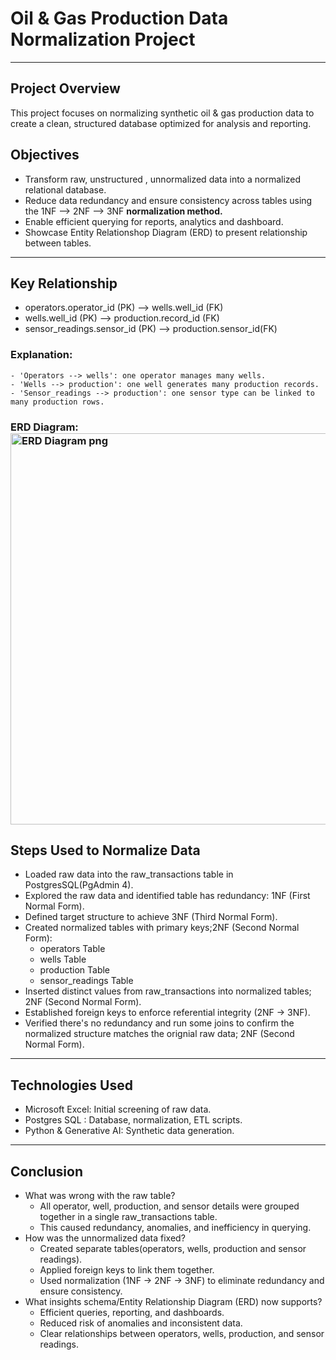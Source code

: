 # Oil & Gas Production Data Normalization Project 

---

## Project Overview 
This project focuses on normalizing synthetic oil & gas production data to create a clean, structured database optimized for analysis and reporting. 

## Objectives
  - Transform raw, unstructured , unnormalized data into a normalized relational database.
  - Reduce data redundancy and ensure consistency across tables using the 1NF --> 2NF --> 3NF **normalization method.**
  - Enable efficient querying for reports, analytics and dashboard.
  - Showcase Entity Relationshop Diagram (ERD) to present relationship between tables.

---

## Key Relationship 
  - operators.operator_id (PK) --> wells.well_id (FK)
  - wells.well_id (PK) --> production.record_id (FK)
  - sensor_readings.sensor_id (PK) --> production.sensor_id(FK)
### Explanation: 
    - 'Operators --> wells': one operator manages many wells. 
    - 'Wells --> production': one well generates many production records. 
    - 'Sensor_readings --> production': one sensor type can be linked to many production rows. 
    
### ERD Diagram: <img width="1110" height="626" alt="ERD Diagram png" src="https://github.com/user-attachments/assets/1ac4767a-7ece-48be-9f39-daa92510add4" />

## Steps Used to Normalize Data 
  - Loaded raw data into the raw_transactions table in PostgresSQL(PgAdmin 4).
  - Explored the raw data and identified table has redundancy: 1NF (First Normal Form).
  - Defined target structure to achieve 3NF (Third Normal Form). 
  - Created normalized tables with primary keys;2NF (Second Normal Form):
    - operators Table
    - wells Table
    - production Table 
    - sensor_readings Table 
  - Inserted distinct values from raw_transactions into normalized tables; 2NF (Second Normal Form).
  - Established foreign keys to enforce referential integrity (2NF → 3NF).
  - Verified there's no redundancy and run some joins to confirm the normalized structure matches the orignial raw data; 2NF (Second Normal Form).

---
## Technologies Used
  - Microsoft Excel: Initial screening of raw data.
  - Postgres SQL : Database, normalization, ETL scripts.
  - Python & Generative AI: Synthetic data generation. 

---
## Conclusion 
  - What was wrong with the raw table? 
      - All operator, well, production, and sensor details were grouped together in a single raw_transactions table.
      - This caused redundancy, anomalies, and inefficiency in querying.
  - How was the unnormalized data fixed? 
      - Created separate tables(operators, wells, production and sensor readings). 
      - Applied foreign keys to link them together.
      - Used normalization (1NF → 2NF → 3NF) to eliminate redundancy and ensure consistency.
  - What insights schema/Entity Relationship Diagram (ERD) now supports?
      - Efficient queries, reporting, and dashboards.
      - Reduced risk of anomalies and inconsistent data.
      - Clear relationships between operators, wells, production, and sensor readings.









